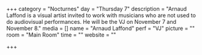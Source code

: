 +++
category = "Nocturnes"
day = "Thursday 7"
description = "Arnaud Laffond is a visual artist invited to work with musicians who are not used to do audiovisual performances. He will be the VJ on November 7 and November 8."
media = []
name = "Arnaud Laffond"
perf = "VJ"
picture = ""
room = "Main Room"
time = ""
website = ""

+++

